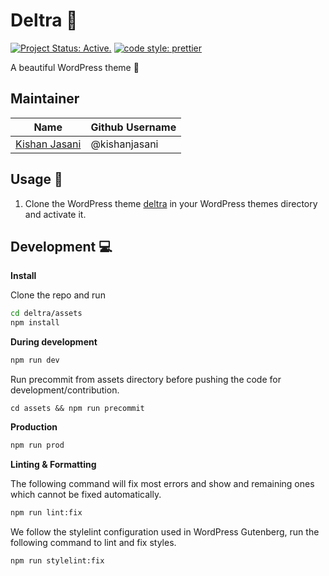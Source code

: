 # Deltra 🎨

[![Project Status: Active.](https://www.repostatus.org/badges/latest/active.svg)](https://www.repostatus.org/#active) [![code style: prettier](https://img.shields.io/badge/code_style-prettier-ff69b4.svg?style=flat-square)](https://github.com/prettier/prettier)

A beautiful WordPress theme 🎨

## Maintainer

| Name                                                   | Github Username  |
|--------------------------------------------------------|------------------|
| [Kishan Jasani](mailto:kishanjasani007@yahoo.in)       |  @kishanjasani   |

## Usage 🚀

1. Clone the WordPress theme [deltra](https://github.com/kishanjasani/Deltra) in your WordPress
themes directory and activate it.

## Development 💻

**Install**

Clone the repo and run

```bash
cd deltra/assets
npm install
```

**During development**

```bash
npm run dev
```

Run precommit from assets directory before pushing the code for development/contribution.

```
cd assets && npm run precommit
```

**Production**

```bash
npm run prod
```

**Linting & Formatting**

The following command will fix most errors and show and remaining ones which cannot be fixed automatically.

```bash
npm run lint:fix
```

We follow the stylelint configuration used in WordPress Gutenberg, run the following command to lint and fix styles.

```bash
npm run stylelint:fix
```
